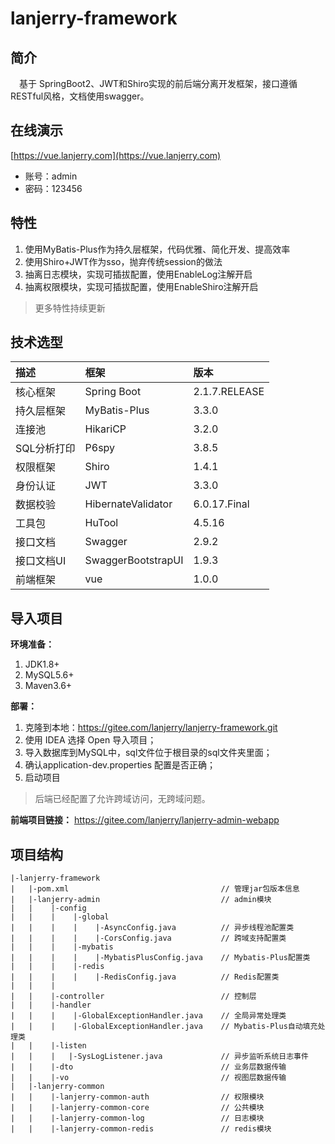 # lanjerry-framework

## 简介
&emsp;基于 SpringBoot2、JWT和Shiro实现的前后端分离开发框架，接口遵循RESTful风格，文档使用swagger。

## 在线演示

[https://vue.lanjerry.com](https://vue.lanjerry.com) 

- 账号：admin
- 密码：123456 

## 特性
1. 使用MyBatis-Plus作为持久层框架，代码优雅、简化开发、提高效率
2. 使用Shiro+JWT作为sso，抛弃传统session的做法 
3. 抽离日志模块，实现可插拔配置，使用EnableLog注解开启
4. 抽离权限模块，实现可插拔配置，使用EnableShiro注解开启

>更多特性持续更新  

## 技术选型

描述 | 框架 | 版本 
:---|:---|:---
核心框架 | Spring Boot | 2.1.7.RELEASE
持久层框架 | MyBatis-Plus | 3.3.0
连接池 | HikariCP | 3.2.0
SQL分析打印 | P6spy | 3.8.5
权限框架 | Shiro | 1.4.1
身份认证 | JWT | 3.3.0
数据校验 | HibernateValidator | 6.0.17.Final
工具包| HuTool | 4.5.16
接口文档 | Swagger | 2.9.2
接口文档UI | SwaggerBootstrapUI | 1.9.3
前端框架 | vue | 1.0.0 

## 导入项目

**环境准备：**
1. JDK1.8+
2. MySQL5.6+
3. Maven3.6+

**部署：**
1. 克隆到本地：https://gitee.com/lanjerry/lanjerry-framework.git
2. 使用 IDEA 选择 Open 导入项目；
2. 导入数据库到MySQL中，sql文件位于根目录的sql文件夹里面；
3. 确认application-dev.properties 配置是否正确；
4. 启动项目

> 后端已经配置了允许跨域访问，无跨域问题。

**前端项目链接：** 
https://gitee.com/lanjerry/lanjerry-admin-webapp

## 项目结构

```
|-lanjerry-framework
|   |-pom.xml                                  // 管理jar包版本信息
|   |-lanjerry-admin                           // admin模块
|   |    |-config 
|   |    |    |-global
|   |    |    |    |-AsyncConfig.java          // 异步线程池配置类
|   |    |    |    |-CorsConfig.java           // 跨域支持配置类
|   |    |    |-mybatis
|   |    |    |    |-MybatisPlusConfig.java    // Mybatis-Plus配置类
|   |    |    |-redis
|   |    |    |    |-RedisConfig.java          // Redis配置类
|   |    |        
|   |    |-controller                          // 控制层
|   |    |-handler
|   |    |    |-GlobalExceptionHandler.java    // 全局异常处理类
|   |    |    |-GlobalExceptionHandler.java    // Mybatis-Plus自动填充处理类
|   |    |-listen
|   |    |   |-SysLogListener.java             // 异步监听系统日志事件
|   |    |-dto                                 // 业务层数据传输
|   |    |-vo                                  // 视图层数据传输
|   |-lanjerry-common 
|   |    |-lanjerry-common-auth                // 权限模块
|   |    |-lanjerry-common-core                // 公共模块
|   |    |-lanjerry-common-log                 // 日志模块
|   |    |-lanjerry-common-redis               // redis模块
```